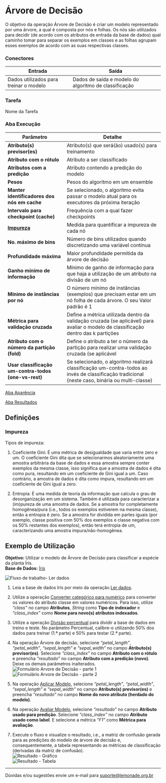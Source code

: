 # Árvore de Decisão
O objetivo da operação Árvore de Decisão é criar um modelo representado por uma árvore, a qual é composta por nós e folhas. Os nós são utilizados para decidir (de acordo com os atributos de entrada da base de dados) qual caminho tomar para separar os exemplos em classes e as folhas agrupam esses exemplos de acordo com as suas respectivas classes.

### Conectores
| Entrada | Saída |
| --- | --- |
| Dados utilizados para treinar o modelo | Dados de saída e modelo do algoritmo de classificação |

### Tarefa
Nome da Tarefa

### Aba Execução
| Parâmetro | Detalhe |
| --- | --- |
| **Atributo(s) previsor(es)** | Atributo(s) que será(ão) usado(s) para treinamento |
| **Atributo com o rótulo** | Atributo a ser classificado |
| **Atributos com a predição** | Atributo contendo a predição do modelo |
| **Pesos** | Pesos do algoritmo em um ensemble |
| **Manter identificadores dos nós em cache** | Se selecionado, o algoritmo evita passar o modelo atual para os executores da próxima iteração |
| **Intervalo para checkpoint (cache)** | Frequência com a qual fazer checkpoints |
| **[Impureza]** | Medida para quantificar a impureza de cada nó |
| **No. máximo de bins** | Número de bins utilizados quando discretizando uma variável contínua |
| **Profundidade máxima** | Maior profundidade permitida da árvore de decisão |
| **Ganho mínimo de informação** | Mínimo de ganho de informação para que haja a utilização de um atributo na divisão de um nó |
| **Mínimo de instâncias por nó** | O número mínimo de instâncias (exemplos) que precisam estar em um nó folha de cada árvore. O seu Valor padrão é 1 |
| **Métrica para validação cruzada** | Define a métrica utilizada dentro da validação cruzada (se aplicável) para avaliar o modelo de classificação dentro das k partições |
| **Atributo com o número da partição (fold)** | Define o atributo a ter o número da partição para realizar uma validação cruzada (se aplicável |
| **Usar classificação um-contra-todos (one-vs-rest)** | Se selecionado, o algoritmo realizará classificação um-contra-todos ao invés de classificação tradicional (neste caso, binária ou multi-classe) |

[Aba Aparência][1]

[Aba Resultados][2] 

## Definições
### Impureza

Tipos de impureza:

1. Coeficiente Gini: É uma métrica de desigualdade que varia entre zero e um. O coeficiente Gini dita que se selecionarmos aleatoriamente uma amostra arbitrária da base de dados e essa amostra sempre conter exemplos da mesma classe, isso significa que a amostra de dados é dita como pura, resultando em um coeficiente de Gini igual a um. Caso contrário, a amostra de dados é dita como impura, resultando em um coeficiente de Gini igual a zero.

2. Entropia: É uma medida de teoria da informação que calcula o grau de desorganização em um sistema. Também é utilizada para caracterizar a (im)pureza de uma amostra de dados. Se a amostra for completamente homogênea/pura (i.e., todos os exemplos estiverem na mesma classe), então a entropia é zero. Se a amostra for dividida em partes iguais (por exemplo, classe positiva com 50% dos exemplos e classe negativa com os 50% restantes dos exemplos), então terá entropia de um, caracterizando uma amostra impura/não-homogênea.


## Exemplo de Utilização
**Objetivo:** Utilizar o modelo de Árvore de Decisão para classificar a espécie da planta Íris.\
**Base de Dados:** [Íris][3]

![Fluxo de trabalho- Ler dados](/docs/img/spark/aprendizado_de_maquina/classificacao_arvore_de_decisao/image5.png)

1. Leia a base de dados Irís por meio da operação [Ler dados][4].

2. Utilize a operação [Converter categórico para numérico][5] para converter os valores do atributo classe em valores numéricos. Para isso, utilize *“class”* no campo **Atributos**, *String* como **Tipo de indexador** e *“class_index”* como **Nome para novo(s) atributos indexados**.

3. Utilize a operação [Divisão percentual][6] para dividir a base de dados em treino e teste. No parâmetro Percentual, calibre-o utilizando 50% dos dados para treinar (1.ª parte) e 50% para testar (2.ª parte).

4. Na operação Árvore de decisão, selecione *“petal_length”*, *“petal_width”*, *“sepal_length”* e *“sepal_width”* no campo **Atributo(s) previsor(es)**. Selecione *“class_index”* no campo **Atributo com o rótulo** e preencha *“resultado”* no campo **Atributo com a predição (novo)**. Deixe os demais parâmetros inalterados.\
![Formulário Arvore de Decisão - parte 1](/docs/img/spark/aprendizado_de_maquina/classificacao_arvore_de_decisao/image1.png)
![Formulário Arvore de Decisão - parte 2](/docs/img/spark/aprendizado_de_maquina/classificacao_arvore_de_decisao/image2.png)

5. Na operação [Aplicar Modelo][7], selecione *“petal_length”*, *“petal_width”*, *“sepal_length”* e *“sepal_width”* no campo **Atributo(s) previsor(es)** e preencha *“resultado”* no campo **Nome do novo atributo (herdado do modelo)**. 

6. Na operação [Avaliar Modelo][8], selecione *“resultado”* no campo **Atributo usado para predição**. Selecione *“class_index”* no campo **Atributo usado como label**. E selecione a métrica *“F1”* como **Métrica para avaliação**. 

7. Execute o fluxo e visualize o resultado, i.e., a matriz de confusão gerada para as predições do modelo de árvore de decisão e, consequentemente, a tabela representando as métricas de classificação (derivadas da matriz de confusão).\
![Resultado - Gráfico](/docs/img/spark/aprendizado_de_maquina/classificacao_arvore_de_decisao/image4.png)\
![Resultado - Tabela](/docs/img/spark/aprendizado_de_maquina/classificacao_arvore_de_decisao/image3.png)

---
Dúvidas e/ou sugestões envie um e-mail para suporte@lemonade.org.br

[Impureza]: #impureza
[1]: /pt-br/
[2]: /pt-br/
[3]: /pt-br/
[4]: /pt-br/
[5]: /pt-br/
[6]: /pt-br/
[7]: /pt-br/
[8]: /pt-br/